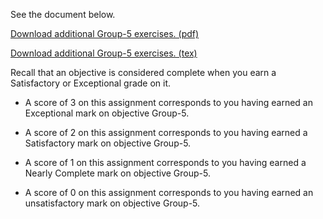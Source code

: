See the document below.

[Download additional Group-5 exercises. (pdf)](Group-5.pdf)

[Download additional Group-5 exercises. (tex)](Group-5.tex)

Recall that an objective is considered complete when you earn a Satisfactory or Exceptional grade on it.

* A score of 3 on this assignment corresponds to you having earned an Exceptional mark on objective Group-5.

* A score of 2 on this assignment corresponds to you having earned a Satisfactory mark on objective Group-5.

* A score of 1 on this assignment corresponds to you having earned a Nearly Complete mark on objective Group-5.

* A score of 0 on this assignment corresponds to you having earned an unsatisfactory mark on objective Group-5.